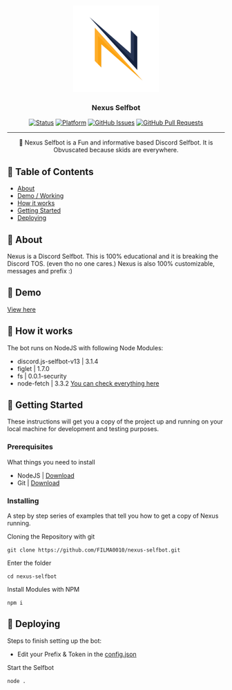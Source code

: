 <p align="center">
  <a href="" rel="noopener">
 <img width=200px height=200px src="https://raw.githubusercontent.com/FILMA0010/nexus-selfbot/main/logo.png" alt="Bot logo"></a>
</p>

<h3 align="center">Nexus Selfbot</h3>

<div align="center">

[![Status](https://img.shields.io/badge/status-active-success.svg)]()
[![Platform](https://img.shields.io/badge/platform-discord-blue.svg)](https://discord.gg/tkd)
[![GitHub Issues](https://img.shields.io/github/issues/FILMA0010/nexus-selfbot.svg)](https://github.com/FILMA0010/nexus-selfbot/issues)
[![GitHub Pull Requests](https://img.shields.io/github/issues-pr/FILMA0010/nexus-selfbot.svg)](https://github.com/FILMA0010/nexus-selfbot//pulls)
</div>

---

<p align="center"> 🤖 Nexus Selfbot is a Fun and informative based Discord Selfbot. It is Obvuscated because skids are everywhere.
    <br> 
</p>

## 📝 Table of Contents

- [About](#about)
- [Demo / Working](#demo)
- [How it works](#working)
- [Getting Started](#getting_started)
- [Deploying](#deployment)
## 🧐 About <a name = "about"></a>

Nexus is a Discord Selfbot. This is 100% educational and it is breaking the Discord TOS. (even tho no one cares.)
Nexus is also 100% customizable, messages and prefix :)

## 🎥 Demo <a name = "demo"></a>
[View here](https://cdn.discordapp.com/attachments/1155468514237358171/1206990548527874048/Bildschirmaufzeichnung_vom_13.02.2024_164624.webm)

## 💭 How it works <a name = "working"></a>

The bot runs on NodeJS with following Node Modules:
- discord.js-selfbot-v13 | 3.1.4
- figlet | 1.7.0
- fs | 0.0.1-security
- node-fetch | 3.3.2
[You can check everything here](https://github.com/FILMA0010/nexus-selfbot/blob/main/package.json)


## 🏁 Getting Started <a name = "getting_started"></a>

These instructions will get you a copy of the project up and running on your local machine for development and testing purposes. 

### Prerequisites

What things you need to install

- NodeJS | [Download](https://nodejs.org/en/download)
- Git | [Download](https://git-scm.com/downloads)

### Installing

A step by step series of examples that tell you how to get a copy of Nexus running.

Cloning the Repository with git

```
git clone https://github.com/FILMA0010/nexus-selfbot.git
```

Enter the folder

```
cd nexus-selfbot
```

Install Modules with NPM

```
npm i
```


## 🚀 Deploying <a name = "deployment"></a>

Steps to finish setting up the bot:

- Edit your Prefix & Token in the [config.json](https://github.com/FILMA0010/nexus-selfbot/blob/main/config.json)

Start the Selfbot

```
node .
```



